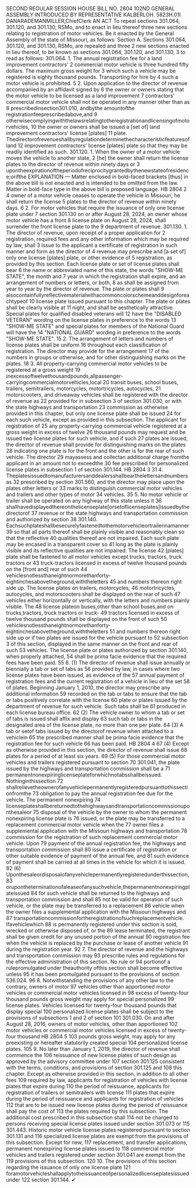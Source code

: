 SECOND REGULAR SESSION
HOUSE BILL NO. 2804
102ND GENERAL ASSEMBLY
INTRODUCED BY REPRESENTATIVE KALBERLOH.
5823H.01I DANARADEMANMILLER,ChiefClerk
AN ACT
To repeal sections 301.064, 301.120, and 301.130, RSMo, and to enact in lieu thereof three
new sections relating to registration of motor vehicles.
Be it enacted by the General Assembly of the state of Missouri, as follows:
Section A. Sections 301.064, 301.120, and 301.130, RSMo, are repealed and three
2 new sections enacted in lieu thereof, to be known as sections 301.064, 301.120, and 301.130,
3 to read as follows:
301.064. 1. The annual registration fee for a land improvement contractors'
2 commercial motor vehicle is three hundred fifty dollars. The maximum gross weight for
3 which such a vehicle may be registered is eighty thousand pounds. Transporting for hire by
4 such a motor vehicle is prohibited.
5 2. Upon application to the director of revenue accompanied by an affidavit signed by
6 the owner or owners stating that the motor vehicle to be licensed as a land improvement
7 contractors' commercial motor vehicle shall not be operated in any manner other than as
8 prescribedinsection301.010, andbythe amountofthe registrationfeeprescribedabove,and
9 otherwisecomplyingwiththelawsrelatingtotheregistrationandlicensingofmotorvehicles,
10 the owner or owners shall be issued a [set of] land improvement contractors' license [plates]
11 plate. Thedirectorofrevenueshallbyregulationdeterminethecharacteristicfeaturesofland
12 improvement contractors' license [plates] plate so that they may be readily identified as such.
301.120. 1. When the owner of a motor vehicle moves the vehicle to another state,
2 [he] the owner shall return the license plates to the director of revenue within ninety days or
3 upontheexpirationoftheperiodofreciprocitygrantedbythenewstateofresidence;orifthe
EXPLANATION — Matter enclosed in bold-faced brackets [thus] in the above bill is not enacted and is
intended to be omitted from the law. Matter in bold-face type in the above bill is proposed language.
HB 2804 2
4 owner of a motor vehicle ceases to operate the vehicle in Missouri, he shall return the license
5 plates to the director of revenue within ninety days.
6 2. For motor vehicles that require the issuance of only one license plate under
7 section 301.130 on or after August 28, 2024, an owner whose motor vehicle has a front
8 license plate on August 28, 2024, shall surrender the front license plate to the
9 department of revenue.
301.130. 1. The director of revenue, upon receipt of a proper application for
2 registration, required fees and any other information which may be required by law, shall
3 issue to the applicant a certificate of registration in such manner and form as the director of
4 revenue may prescribe and [a set of] only one license [plates] plate, or other evidence of
5 registration, as provided by this section. Each license plate or set of license plates shall bear
6 the name or abbreviated name of this state, the words "SHOW-ME STATE", the month and
7 year in which the registration shall expire, and an arrangement of numbers or letters, or both,
8 as shall be assigned from year to year by the director of revenue. The plate or plates shall
9 alsocontainfullyreflectivematerialwithacommoncolorschemeanddesignforeachtypeof
10 license plate issued pursuant to this chapter. The plate or plates shall be clearly visible at
11 night, and shall be aesthetically attractive. Special plates for qualified disabled veterans will
12 have the "DISABLED VETERAN" wording on the license plates in preference to the words
13 "SHOW-ME STATE" and special plates for members of the National Guard will have the
14 "NATIONAL GUARD" wording in preference to the words "SHOW-ME STATE".
15 2. The arrangement of letters and numbers of license plates shall be uniform
16 throughout each classification of registration. The director may provide for the arrangement
17 of the numbers in groups or otherwise, and for other distinguishing marks on the plates.
18 3. All property-carrying commercial motor vehicles to be registered at a gross weight
19 inexcessoftwelvethousandpounds,allpassenger-carryingcommercialmotorvehicles,local
20 transit buses, school buses, trailers, semitrailers, motorcycles, motortricycles, autocycles,
21 motorscooters, and driveaway vehicles shall be registered with the director of revenue as
22 provided for in subsection 3 of section 301.030, or with the state highways and transportation
23 commission as otherwise provided in this chapter, but only one license plate shall be issued
24 for each such vehicle, except as provided in this subsection. The applicant for registration of
25 any property-carrying commercial vehicle registered at a gross weight in excess of twelve
26 thousand pounds may request and be issued two license plates for such vehicle, and if such
27 plates are issued, the director of revenue shall provide for distinguishing marks on the plates
28 indicating one plate is for the front and the other is for the rear of such vehicle. The director
29 mayassess and collectan additional charge fromthe applicant in an amount not to exceedthe
30 fee prescribed for personalized license plates in subsection 1 of section 301.144.
HB 2804 3
31 4. Theplatesissuedtomanufacturersanddealersshallbearthelettersandnumbersas
32 prescribed by section 301.560, and the director may place upon the plates other letters or
33 marks to distinguish commercial motor vehicles and trailers and other types of motor
34 vehicles.
35 5. No motor vehicle or trailer shall be operated on any highway of this state unless it
36 shallhavedisplayedthereonthelicenseplate[orsetoflicenseplates]issuedbythedirectorof
37 revenue or the state highways and transportation commission and authorized by section
38 301.140. Eachsuchplateshallbesecurelyfastenedtothemotorvehicleortrailerinamanner
39 so that all parts thereof shall be plainly visible and reasonably clean so that the reflective
40 qualities thereof are not impaired. Each such plate may be encased in a transparent cover so
41 long as the plate is plainly visible and its reflective qualities are not impaired. The license
42 [plates] plate shall be fastened to all motor vehicles except trucks, tractors, truck tractors or
43 truck-tractors licensed in excess of twelve thousand pounds on the [front and] rear of such
44 vehiclesnotlessthaneightnormorethanforty-eightinchesabovetheground,withtheletters
45 and numbers thereon right side up. The license plates on trailers, motorcycles,
46 motortricycles, autocycles, and motorscooters shall be displayed on the rear of such
47 vehicles either horizontally or vertically, with the letters and numbers plainly visible. The
48 license plateon buses,other than school buses,and on trucks,tractors, truck tractors or truck-
49 tractors licensed in excess of twelve thousand pounds shall be displayed on the front of such
50 vehiclesnotlessthaneightnormorethanforty-eightinchesabovetheground,withtheletters
51 and numbers thereon right side up or if two plates are issued for the vehicle pursuant to
52 subsection 3 of this section, displayed in the same manner on the front and rear of such
53 vehicles. The license plate or plates authorized by section 301.140, when properly attached,
54 shall be prima facie evidence that the required fees have been paid.
55 6. (1) The director of revenue shall issue annually or biennially a tab or set of tabs as
56 provided by law, in cases where two license plates have been issued, as evidence of the
57 annual payment of registration fees and the current registration of a vehicle in lieu of the set
58 of plates. Beginning January 1, 2010, the director may prescribe any additional information
59 recorded on the tab or tabs to ensure that the tab or tabs positively correlate with the license
60 plate or plates issued by the department of revenue for such vehicle. Such tabs shall be
61 produced in each license bureau office.
62 (2) The vehicle owner to whom a tab or set of tabs is issued shall affix and display
63 such tab or tabs in the designated area of the license plate, no more than one per plate.
64 (3) A tab or setof tabs issued by the directorof revenue when attached to a vehiclein
65 the prescribed manner shall be prima facie evidence that the registration fee for such vehicle
66 has been paid.
HB 2804 4
67 (4) Except as otherwise provided in this section, the director of revenue shall issue
68 plates for a period of at least six years.
69 (5) For those commercial motor vehicles and trailers registered pursuant to section
70 301.041, the plate issued by the highways and transportation commission shall be a
71 permanentnonexpiringlicenseplateforwhichnotabsshallbeissued. Nothinginthissection
72 shallrelievetheownerofanyvehiclepermanentlyregisteredpursuanttothissectionfromthe
73 obligation to pay the annual registration fee due for the vehicle. The permanent nonexpiring
74 licenseplateshallbereturnedtothehighwaysandtransportationcommissionuponthesaleor
75 disposal of the vehicle by the owner to whom the permanent nonexpiring license plate is
76 issued, or the plate may be transferred to a replacement commercial motor vehicle when the
77 owner files a supplemental application with the Missouri highways and transportation
78 commission for the registration of such replacement commercial motor vehicle. Upon
79 payment of the annual registration fee, the highways and transportation commission shall
80 issue a certificate of registration or other suitable evidence of payment of the annual fee, and
81 such evidence of payment shall be carried at all times in the vehicle for which it is issued.
82 (6) Uponthesaleordisposalofanyvehiclepermanentlyregisteredunderthissection,
83 orupontheterminationofaleaseofanysuchvehicle,thepermanentnonexpiringplateissued
84 for such vehicle shall be returned to the highways and transportation commission and shall
85 not be valid for operation of such vehicle, or the plate may be transferred to a replacement
86 vehicle when the owner files a supplemental application with the Missouri highways and
87 transportationcommissionfortheregistrationofsuchreplacementvehicle. Ifavehiclewhich
88 is permanently registered under this section is sold, wrecked or otherwise disposed of, or the
89 lease terminated, the registrant shall be given credit for any unused portion of the annual
90 registration fee when the vehicle is replaced by the purchase or lease of another vehicle
91 during the registration year.
92 7. The director of revenue and the highways and transportation commission may
93 prescribe rules and regulations for the effective administration of this section. No rule or
94 portionof a rulepromulgated under theauthority ofthis section shall become effective unless
95 it has been promulgated pursuant to the provisions of section 536.024.
96 8. Notwithstanding the provisions of any other law to the contrary, owners of motor
97 vehicles other than apportioned motor vehicles or commercial motor vehicles licensed in
98 excess of twenty-four thousand pounds gross weight may apply for special personalized
99 license plates. Vehicles licensed for twenty-four thousand pounds that display special
100 personalized license plates shall be subject to the provisions of subsections 1 and 2 of section
101 301.030. On and after August 28, 2016, owners of motor vehicles, other than apportioned
102 motor vehicles or commercial motor vehicles licensed in excess of twenty-four thousand
HB 2804 5
103 pounds gross weight, may apply for any preexisting or hereafter statutorily created special
104 personalized license plates.
105 9. No later than January 1, 2019, the director of revenue shall commence the
106 reissuance of new license plates of such design as approved by the advisory committee under
107 section 301.125 consistent with the terms, conditions, and provisions of section 301.125 and
108 this chapter. Except as otherwise provided in this section, in addition to all other fees
109 required by law, applicants for registration of vehicles with license plates that expire during
110 the period of reissuance, applicants for registration of trailers or semitrailers with license
111 plates that expire during the period of reissuance and applicants for registration of vehicles
112 that are to be issued new license plates during the period of reissuance shall pay the cost of
113 the plates required by this subsection. The additional cost prescribed in this subsection shall
114 not be charged to persons receiving special license plates issued under section 301.073 or
115 301.443. Historic motor vehicle license plates registered pursuant to section 301.131 and
116 specialized license plates are exempt from the provisions of this subsection. Except for new,
117 replacement, and transfer applications, permanent nonexpiring license plates issued to
118 commercial motor vehicles and trailers registered under section 301.041 are exempt from the
119 provisions of this subsection.
120 10. The provisions of this section regarding the issuance of only one license plate
121 foramotorvehicleshallapplytotheissuanceofpersonalizedlicenseplatesissuedunder
122 section 301.144.
✔
